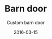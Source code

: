---
title: Barn door
subtitle: Custom barn door
layout: default
modal-id: 5
date: 2016-03-15
img: barndoor.jpg
thumbnail: barndoor.jpg
alt: image-alt
project-date: Mar 2016
client: Lowen Family
category: Carpentry
description: Barn door installation

---